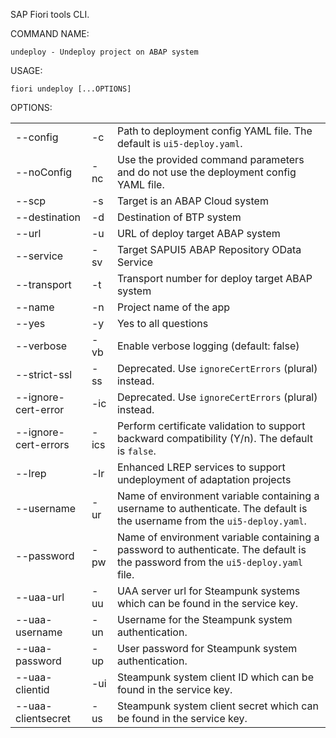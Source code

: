 SAP Fiori tools CLI.

COMMAND NAME:

    undeploy - Undeploy project on ABAP system  

USAGE:

    fiori undeploy [...OPTIONS]

OPTIONS:

|                      |      |                                                                                                             |
|----------------------|------|-------------------------------------------------------------------------------------------------------------|
| --config             | -c   | Path to deployment config YAML file. The default is `ui5-deploy.yaml`.                                                |
| --noConfig           | -nc  | Use the provided command parameters and do not use the deployment config YAML file.                                 |
| --scp                | -s   | Target is an ABAP Cloud system                                                                              |
| --destination        | -d   | Destination of BTP system                                                                                   |
| --url                | -u   | URL of deploy target ABAP system                                                                            |
| --service            | -sv  | Target SAPUI5 ABAP Repository OData Service                                                                 |
| --transport          | -t   | Transport number for deploy target ABAP system                                                              |
| --name               | -n   | Project name of the app                                                                                     |
| --yes                | -y   | Yes to all questions                                                                                        |
| --verbose            | -vb  | Enable verbose logging (default: false)                                                                     |
| --strict-ssl         | -ss  | Deprecated. Use `ignoreCertErrors` (plural) instead.                                                           |
| --ignore-cert-error  | -ic  | Deprecated. Use `ignoreCertErrors` (plural) instead.                                                           |
| --ignore-cert-errors | -ics | Perform certificate validation to support backward compatibility (Y/n). The default is `false`.                   |
| --lrep               | -lr  | Enhanced LREP services to support undeployment of adaptation projects                                       |
| --username           | -ur  | Name of environment variable containing a username to authenticate. The default is the username from the `ui5-deploy.yaml`. |
| --password           | -pw  | Name of environment variable containing a password to authenticate. The default is the password from the `ui5-deploy.yaml` file. |
| --uaa-url            | -uu  | UAA server url for Steampunk systems which can be found in the service key.                                     |
| --uaa-username       | -un  | Username for the Steampunk system authentication.                                                               |
| --uaa-password       | -up  | User password for Steampunk system authentication.                                                          |
| --uaa-clientid       | -ui  | Steampunk system client ID which can be found in the service key.                                               |
| --uaa-clientsecret   | -us  | Steampunk system client secret which can be found in the service key.                                           |